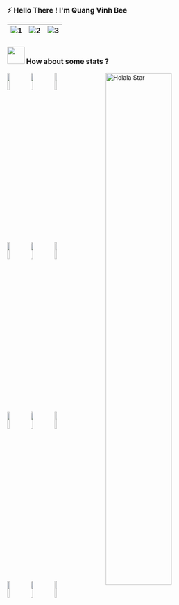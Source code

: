 ### ⚡ Hello There ! I'm Quang Vinh Bee

| ![1](https://media2.giphy.com/media/g79am6uuZJKSc/giphy.gif) | ![2](https://znews-photo.zadn.vn/Uploaded/mdf_drkydd/2016_12_18/ezgifcomcrop_1.gif) | ![3](https://media.giphy.com/media/xTiTndoDtMwXyCmd2w/giphy.gif) |
| --- | --- | --- |


### <img src="https://media.giphy.com/media/QX81mZCxbGlqFtxqYn/giphy.gif" width="40"> How about some stats ?

<p>
  <a href="https://github.com/quangvinhbeee">
    <img width="55%" align="right" alt="Holala Star" src="https://github-readme-stats.vercel.app/api?username=quangvinhbeee&show_icons=true&hide_border=true" />
  </a>
  <code><img width="10%" src="https://www.vectorlogo.zone/logos/w3_html5/w3_html5-ar21.svg"></code>
  <code><img width="10%" src="https://www.vectorlogo.zone/logos/netlifyapp_watercss/netlifyapp_watercss-ar21.svg"></code>
  <code><img width="10%" src="https://www.vectorlogo.zone/logos/javascript/javascript-ar21.svg"></code>
  <br />
  <code><img width="10%" src="https://www.itprotoday.com/sites/itprotoday.com/files/styles/article_featured_retina/public/uploads/2015/05/sqlserver_0.jpg"></code>
  <code><img width="10%" src="https://www.vectorlogo.zone/logos/mysql/mysql-ar21.svg"></code>
  <code><img width="10%" src="https://www.vectorlogo.zone/logos/firebase/firebase-ar21.svg"></code>
  <br />
  <code><img width="10%" src="https://www.vectorlogo.zone/logos/reactjs/reactjs-ar21.svg"></code>
  <code><img width="10%" src="https://www.vectorlogo.zone/logos/java/java-ar21.svg"></code>
  <code><img width="10%" src="https://www.vectorlogo.zone/logos/socketio/socketio-ar21.svg"></code> 
  <br />
  <code><img width="10%" src="https://www.vectorlogo.zone/logos/git-scm/git-scm-ar21.svg"></code>
  <code><img width="10%" src="https://www.vectorlogo.zone/logos/npmjs/npmjs-ar21.svg"></code>
  <code><img width="10%" src="https://www.vectorlogo.zone/logos/yarnpkg/yarnpkg-ar21.svg"></code>
</p>
